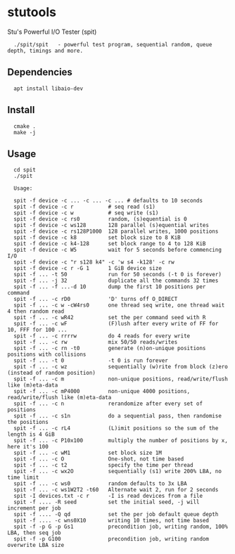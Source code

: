# stutools

Stu's Powerful I/O Tester (spit)

      ./spit/spit   - powerful test program, sequential random, queue depth, timings and more.

## Dependencies

      apt install libaio-dev

## Install

      cmake .
      make -j

## Usage

      cd spit
      ./spit

      Usage:
      
      spit -f device -c ... -c ... -c ... # defaults to 10 seconds
      spit -f device -c r           # seq read (s1)
      spit -f device -c w           # seq write (s1)
      spit -f device -c rs0         random, (s)equential is 0
      spit -f device -c ws128       128 parallel (s)equential writes
      spit -f device -c rs128P1000  128 parallel writes, 1000 positions
      spit -f device -c k8          set block size to 8 KiB
      spit -f device -c k4-128      set block range to 4 to 128 KiB
      spit -f device -c W5          wait for 5 seconds before commencing I/O
      spit -f device -c "r s128 k4" -c 'w s4 -k128' -c rw
      spit -f device -c r -G 1      1 GiB device size
      spit -f ... -t 50             run for 50 seconds (-t 0 is forever)
      spit -f ... -j 32             duplicate all the commands 32 times
      spit -f ... -f ...-d 10       dump the first 10 positions per command
      spit -f ... -c rD0            'D' turns off O_DIRECT
      spit -f ... -c w -cW4rs0      one thread seq write, one thread wait 4 then random read
      spit -f ... -c wR42           set the per command seed with R
      spit -f ... -c wF             (F)lush after every write of FF for 10, FFF for 100 ...
      spit -f ... -c rrrrw          do 4 reads for every write
      spit -f ... -c rw             mix 50/50 reads/writes
      spit -f ... -c rn -t0         generate (n)on-unique positions positions with collisions
      spit -f ... -t 0              -t 0 is run forever
      spit -f ... -c wz             sequentially (w)rite from block (z)ero (instead of random position)
      spit -f ... -c m              non-unique positions, read/write/flush like (m)eta-data
      spit -f ... -c mP4000         non-unique 4000 positions, read/write/flush like (m)eta-data
      spit -f ... -c n              rerandomize after every set of positions
      spit -f ... -c s1n            do a sequential pass, then randomise the positions
      spit -f ... -c rL4            (L)imit positions so the sum of the length is 4 GiB
      spit -f ... -c P10x100        multiply the number of positions by x, here it's 100
      spit -f ... -c wM1            set block size 1M
      spit -f ... -c O              One-shot, not time based
      spit -f ... -c t2             specify the time per thread
      spit -f ... -c wx2O           sequentially (s1) write 200% LBA, no time limit
      spit -f ... -c ws0            random defaults to 3x LBA
      spit -f ... -c ws1W2T2 -t60   Alternate wait 2, run for 2 seconds
      spit -I devices.txt -c r      -I is read devices from a file
      spit -f .... -R seed          set the initial seed, -j will increment per job
      spit -f .... -Q qd            set the per job default queue depth
      spit -f .... -c wns0X10       writing 10 times, not time based
      spit -f -p G -p Gs1           precondition job, writing random, 100% LBA, then seq job
      spit -f -p G100               precondition job, writing random overwrite LBA size

